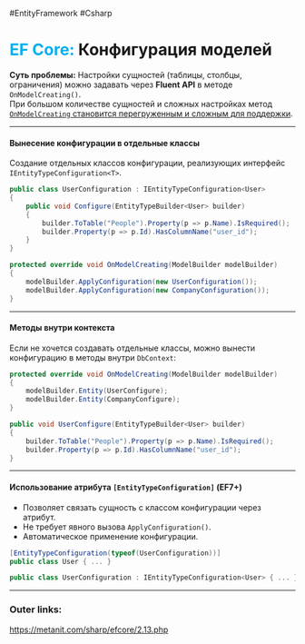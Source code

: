#EntityFramework #Csharp 
# <font color="#00b0f0">EF Core:</font> Конфигурация моделей

**Суть проблемы:**
Настройки сущностей (таблицы, столбцы, ограничения) можно задавать через **Fluent API** в методе `OnModelCreating()`.  
При большом количестве сущностей и сложных настройках метод <u>`OnModelCreating` становится перегруженным и сложным для поддержки</u>.  

---
#### **Вынесение конфигурации в отдельные классы**  
Создание отдельных классов конфигурации, реализующих интерфейс `IEntityTypeConfiguration<T>`.  

```csharp
public class UserConfiguration : IEntityTypeConfiguration<User>
{
    public void Configure(EntityTypeBuilder<User> builder)
    {
        builder.ToTable("People").Property(p => p.Name).IsRequired();
        builder.Property(p => p.Id).HasColumnName("user_id");
    }
}
```  

```csharp
protected override void OnModelCreating(ModelBuilder modelBuilder)
{
    modelBuilder.ApplyConfiguration(new UserConfiguration());
    modelBuilder.ApplyConfiguration(new CompanyConfiguration());
}
```  
---
#### **Методы внутри контекста**  
Если не хочется создавать отдельные классы, можно вынести конфигурацию в методы внутри `DbContext`:  

```csharp
protected override void OnModelCreating(ModelBuilder modelBuilder)
{
    modelBuilder.Entity(UserConfigure);
    modelBuilder.Entity(CompanyConfigure);
}

public void UserConfigure(EntityTypeBuilder<User> builder)
{
    builder.ToTable("People").Property(p => p.Name).IsRequired();
    builder.Property(p => p.Id).HasColumnName("user_id");
}
```  
---
#### **Использование атрибута `[EntityTypeConfiguration]` (EF7+)**  
- Позволяет связать сущность с классом конфигурации через атрибут.  
- Не требует явного вызова `ApplyConfiguration()`.  
- Автоматическое применение конфигурации.

```csharp
[EntityTypeConfiguration(typeof(UserConfiguration))]
public class User { ... }

public class UserConfiguration : IEntityTypeConfiguration<User> { ... }
```  

---
### Outer links:
https://metanit.com/sharp/efcore/2.13.php